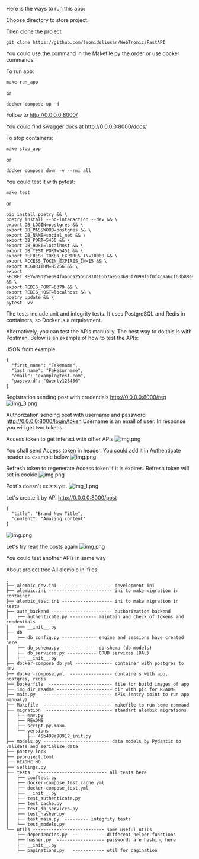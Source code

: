 Here is the ways to run this app:

Choose directory to store project.

Then clone the project 

    git clone https://github.com/leonidsliusar/WebTronicsFastAPI
You could use the command in the Makefile by the order or use docker commands:

To run app:

    make run_app
or 

    docker compose up -d

Follow to http://0.0.0.0:8000/

You could find swagger docs at http://0.0.0.0:8000/docs/

To stop containers:
    
    make stop_app 
or 

    docker compose down -v --rmi all



You could test it with pytest:

    make test 

or

    pip install poetry && \
    poetry install --no-interaction --dev && \
    export DB_LOGIN=postgres && \
    export DB_PASSWORD=postgres && \
    export DB_NAME=social_net && \
    export DB_PORT=5450 && \
    export DB_HOST=localhost && \
    export DB_TEST_PORT=5451 && \
    export REFRESH_TOKEN_EXPIRES_IN=10080 && \
    export ACCESS_TOKEN_EXPIRES_IN=15 && \
    export ALGORITHM=HS256 && \
    export SECRET_KEY=09d25e094faa6ca2556c818166b7a9563b93f7099f6f0f4caa6cf63b88e8d3e7 && \
    export REDIS_PORT=6379 && \
    export REDIS_HOST=localhost && \
    poetry update && \
    pytest -vv

The tests include unit and integrity tests. It uses PostgreSQL and Redis in containers, so Docker is a requirement.

Alternatively, you can test the APIs manually. 
The best way to do this is with Postman. 
Below is an example of how to test the APIs:

JSON from example

    {
      "first_name": "Fakename",
      "last_name": "Fakesurname",
      "email": "example@test.com",
      "password": "Qwerty123456"
    }

Registration sending post with credentials http://0.0.0.0:8000/reg
![img_3.png](img_dir_readme/img_3.png)

Authorization sending post with username and password http://0.0.0.0:8000/login/token
Username is an email of user.
In response you will get two tokens: 

Access token to get interact with other APIs
![img.png](img_dir_readme/img.png)

You shall send Access token in header.
You could add it in Authenticate header as example below
![img.png](img_dir_readme/img4.png)

Refresh token to regenerate Access token if it is expires.
Refresh token will set in cookie
![img.png](img_dir_readme/img2.png)

Post's doesn't exists yet.
![img_1.png](img_dir_readme/img_5.png)

Let's create it by API http://0.0.0.0:8000/post


    {
      "title": "Brand New Title",
      "content": "Amazing content"
    }
![img.png](img_dir_readme/img6.png)

Let's try read the posts again
![img.png](img_dir_readme/img7.png)

You could test another APIs in same way


About project tree
All alembic ini files:
```
.
├── alembic_dev.ini -------------------- development ini
├── alembic.ini ------------------------ ini to make migration in container 
├── alembic_test.ini ------------------- ini to make migration in tests 
├── auth_backend ----------------------- authorization backend 
│   ├── authenticate.py ---------- maintain and check of tokens and credentials  
│   ├── __init__.py
├── db
│   ├── db_config.py ------------- engine and sessions have created here
│   ├── db_schema.py ------------- db shema (db models)
│   ├── db_services.py ----------- CRUD services (DAL) 
│   ├── __init__.py
├── docker-compose_db.yml -------------- container with postgres to dev
├── docker-compose.yml  ---------------- containers with app, postgres, redis
├── Dockerfile  ------------------------ file for build images of app
├── img_dir_readme --------------------- dir with pic for README
├── main.py   -------------------------- APIs (entry point to run app manualy) 
├── Makefile  -------------------------- makefile to run some command
├── migration  ------------------------- standart alembic migrations
│   ├── env.py
│   ├── README
│   ├── script.py.mako
│   └── versions
│       ├── 45b499a98912_init.py
├── models.py ------------------------- data models by Pydantic to validate and serialize data
├── poetry.lock  
├── pyproject.toml 
├── README.MD
├── settings.py
├── tests   -------------------------- all tests here
│   ├── conftest.py
│   ├── docker-compose_test_cache.yml
│   ├── docker-compose_test.yml
│   ├── __init__.py
│   ├── test_authenticate.py
│   ├── test_cache.py
│   ├── test_db_services.py
│   ├── test_hasher.py
│   ├── test_main.py  --------- integrity tests
│   └── test_models.py
└── utils --------------------------- some useful utils
    ├── dependencies.py  ------------ different helper functions  
    ├── hasher.py  ------------------ passwords are hashing here
    ├── __init__.py
    ├── paginations.py   ------------ util for pagination 
```



